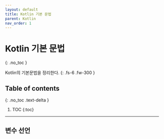 ```yaml
---
layout: default
title: Kotlin 기본 문법
parent: Kotlin
nav_order: 1
---
```



# Kotlin 기본 문법
{: .no_toc }

Kotlin의 기본문법을 정리한다.
{: .fs-6 .fw-300 }

## Table of contents
{: .no_toc .text-delta }

1. TOC
{:toc}

---


## 변수 선언
